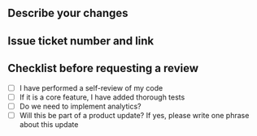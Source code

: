 ## Describe your changes
<!-- A clear and concise description of what you changed -->

## Issue ticket number and link
<!-- Example: Closes #123 -->

## Checklist before requesting a review
- [ ] I have performed a self-review of my code
- [ ] If it is a core feature, I have added thorough tests
- [ ] Do we need to implement analytics?
- [ ] Will this be part of a product update? If yes, please write one phrase about this update
